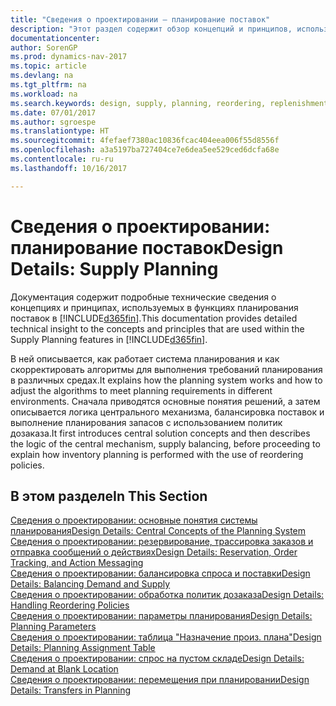 ```yaml
---
title: "Сведения о проектировании — планирование поставок"
description: "Этот раздел содержит обзор концепций и принципов, используемых в функциях планирования поставок в [!INCLUDE[d365fin](includes/d365fin_md.md)]."
documentationcenter: 
author: SorenGP
ms.prod: dynamics-nav-2017
ms.topic: article
ms.devlang: na
ms.tgt_pltfrm: na
ms.workload: na
ms.search.keywords: design, supply, planning, reordering, replenishment
ms.date: 07/01/2017
ms.author: sgroespe
ms.translationtype: HT
ms.sourcegitcommit: 4fefaef7380ac10836fcac404eea006f55d8556f
ms.openlocfilehash: a3a5197ba727404ce7e6dea5ee529ced6dcfa68e
ms.contentlocale: ru-ru
ms.lasthandoff: 10/16/2017

---
```

# <a name="design-details-supply-planning"></a><span data-ttu-id="a4889-103">Сведения о проектировании: планирование поставок</span><span class="sxs-lookup"><span data-stu-id="a4889-103">Design Details: Supply Planning</span></span>
<span data-ttu-id="a4889-104">Документация содержит подробные технические сведения о концепциях и принципах, используемых в функциях планирования поставок в [!INCLUDE[d365fin](includes/d365fin_md.md)].</span><span class="sxs-lookup"><span data-stu-id="a4889-104">This documentation provides detailed technical insight to the concepts and principles that are used within the Supply Planning features in [!INCLUDE[d365fin](includes/d365fin_md.md)].</span></span>  

<span data-ttu-id="a4889-105">В ней описывается, как работает система планирования и как скорректировать алгоритмы для выполнения требований планирования в различных средах.</span><span class="sxs-lookup"><span data-stu-id="a4889-105">It explains how the planning system works and how to adjust the algorithms to meet planning requirements in different environments.</span></span> <span data-ttu-id="a4889-106">Сначала приводятся основные понятия решений, а затем описывается логика центрального механизма, балансировка поставок и выполнение планирования запасов с использованием политик дозаказа.</span><span class="sxs-lookup"><span data-stu-id="a4889-106">It first introduces central solution concepts and then describes the logic of the central mechanism, supply balancing, before proceeding to explain how inventory planning is performed with the use of reordering policies.</span></span>  

## <a name="in-this-section"></a><span data-ttu-id="a4889-107">В этом разделе</span><span class="sxs-lookup"><span data-stu-id="a4889-107">In This Section</span></span>  
[<span data-ttu-id="a4889-108">Сведения о проектировании: основные понятия системы планирования</span><span class="sxs-lookup"><span data-stu-id="a4889-108">Design Details: Central Concepts of the Planning System</span></span>](design-details-central-concepts-of-the-planning-system.md)  
[<span data-ttu-id="a4889-109">Сведения о проектировании: резервирование, трассировка заказов и отправка сообщений о действиях</span><span class="sxs-lookup"><span data-stu-id="a4889-109">Design Details: Reservation, Order Tracking, and Action Messaging</span></span>](design-details-reservation-order-tracking-and-action-messaging.md)  
[<span data-ttu-id="a4889-110">Сведения о проектировании: балансировка спроса и поставки</span><span class="sxs-lookup"><span data-stu-id="a4889-110">Design Details: Balancing Demand and Supply</span></span>](design-details-balancing-demand-and-supply.md)  
[<span data-ttu-id="a4889-111">Сведения о проектировании: обработка политик дозаказа</span><span class="sxs-lookup"><span data-stu-id="a4889-111">Design Details: Handling Reordering Policies</span></span>](design-details-handling-reordering-policies.md)  
[<span data-ttu-id="a4889-112">Сведения о проектировании: параметры планирования</span><span class="sxs-lookup"><span data-stu-id="a4889-112">Design Details: Planning Parameters</span></span>](design-details-planning-parameters.md)  
[<span data-ttu-id="a4889-113">Сведения о проектировании: таблица "Назначение произ. плана"</span><span class="sxs-lookup"><span data-stu-id="a4889-113">Design Details: Planning Assignment Table</span></span>](design-details-planning-assignment-table.md)  
[<span data-ttu-id="a4889-114">Сведения о проектировании: спрос на пустом складе</span><span class="sxs-lookup"><span data-stu-id="a4889-114">Design Details: Demand at Blank Location</span></span>](design-details-demand-at-blank-location.md)  
[<span data-ttu-id="a4889-115">Сведения о проектировании: перемещения при планировании</span><span class="sxs-lookup"><span data-stu-id="a4889-115">Design Details: Transfers in Planning</span></span>](design-details-transfers-in-planning.md)

